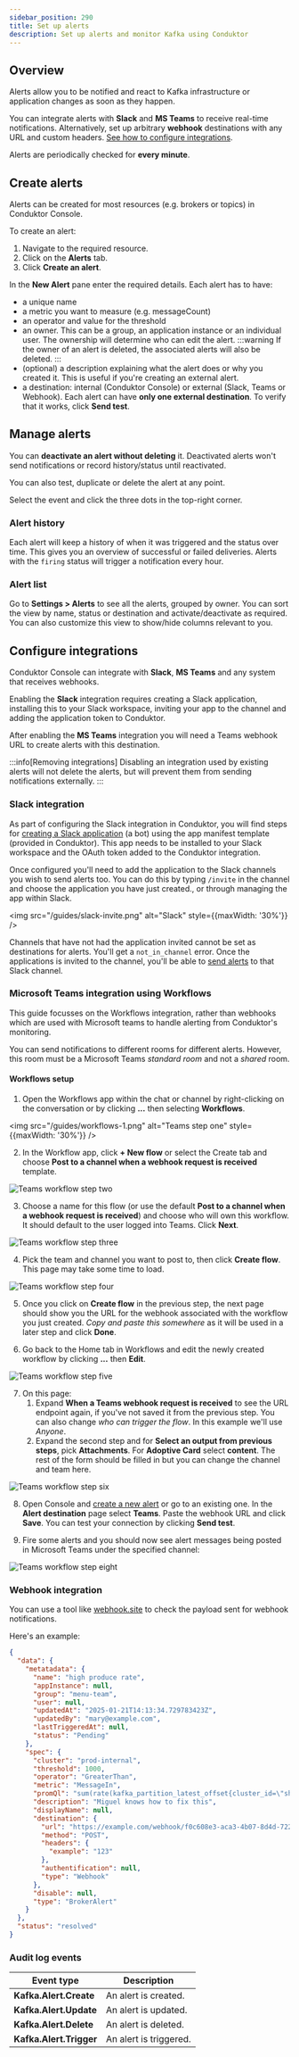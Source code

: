 ```yaml
---
sidebar_position: 290
title: Set up alerts
description: Set up alerts and monitor Kafka using Conduktor
---
```


## Overview

Alerts allow you to be notified and react to Kafka infrastructure or application changes as soon as they happen.

You can integrate alerts with **Slack** and **MS Teams** to receive real-time notifications. Alternatively, set up arbitrary **webhook** destinations with any URL and custom headers. [See how to configure integrations](#configure-integrations).

Alerts are periodically checked for **every minute**.

## Create alerts

Alerts can be created for most resources (e.g. brokers or topics) in Conduktor Console.

To create an alert:

1. Navigate to the required resource.
1. Click on the **Alerts** tab.
1. Click **Create an alert**.

In the **New Alert** pane enter the required details. Each alert has to have:

- a unique name
- a metric you want to measure (e.g. messageCount)
- an operator and value for the threshold
- an owner. This can be a group, an application instance or an individual user. The ownership will determine who can edit the alert.
    :::warning
    If the owner of an alert is deleted, the associated alerts will also be deleted.
    :::
- (optional) a description explaining what the alert does or why you created it. This is useful if you're creating an external alert.
- a destination: internal (Conduktor Console) or external (Slack, Teams or Webhook). Each alert can have **only one external destination**. To verify that it works, click **Send test**.

## Manage alerts

You can **deactivate an alert without deleting** it. Deactivated alerts won't send notifications or record history/status until reactivated.

You can also test, duplicate or delete the alert at any point.

Select the event and click the three dots in the top-right corner.

### Alert history

Each alert will keep a history of when it was triggered and the status over time. This gives you an overview of successful or failed deliveries. Alerts with the `firing` status will trigger a notification every hour.

### Alert list

Go to **Settings > Alerts** to see all the alerts, grouped by owner. You can sort the view by name, status or destination and activate/deactivate as required. You can also customize this view to show/hide columns relevant to you.

## Configure integrations

Conduktor Console can integrate with **Slack**, **MS Teams** and any system that receives webhooks.

Enabling the **Slack** integration requires creating a Slack application, installing this to your Slack workspace, inviting your app to the channel and adding the application token to Conduktor.  

After enabling the **MS Teams** integration you will need a Teams webhook URL to create alerts with this destination.

:::info[Removing integrations]
Disabling an integration used by existing alerts will not delete the alerts, but will prevent them from sending notifications externally.
:::

### Slack integration

As part of configuring the Slack integration in Conduktor, you will find steps for [creating a Slack application](https://api.slack.com/apps) (a bot) using the app manifest template (provided in Conduktor). This app needs to be installed to your Slack workspace and the OAuth token added to the Conduktor integration.

Once configured you'll need to add the application to the Slack channels you wish to send alerts too. You can do this by typing `/invite` in the channel and choose the application you have just created., or through managing the app within Slack.

<img src="/guides/slack-invite.png" alt="Slack" style={{maxWidth: '30%'}} />

Channels that have not had the application invited cannot be set as destinations for alerts. You'll get a `not_in_channel` error. Once the applications is invited to the channel, you'll be able to [send alerts](/platform/navigation/settings/alerts) to that Slack channel.

### Microsoft Teams integration using Workflows

This guide focusses on the Workflows integration, rather than webhooks which are used with Microsoft teams to handle alerting from Conduktor's monitoring.

You can send notifications to different rooms for different alerts. However, this room must be a Microsoft Teams *standard room* and not a *shared* room.

#### Workflows setup

1. Open the Workflows app within the chat or channel by right-clicking on the conversation or by clicking **...** then selecting **Workflows**.

<img src="/guides/workflows-1.png" alt="Teams step one" style={{maxWidth: '30%'}} />

2. In the Workflow app, click **+ New flow** or select the Create tab and choose **Post to a channel when a webhook request is received** template.

![Teams workflow step two](/guides/workflows-2.png)

3. Choose a name for this flow (or use the default **Post to a channel when a webhook request is received**) and choose who will own this workflow. It should default to the user logged into Teams. Click **Next**.

![Teams workflow step three](/guides/workflows-3.png)

4. Pick the team and channel you want to post to, then click **Create flow**. This page may take some time to load.

![Teams workflow step four](/guides/workflows-4.png)

5. Once you click on **Create flow** in the previous step, the next page should show you the URL for the webhook associated with the workflow you just created. *Copy and paste this somewhere* as it will be used in a later step and click **Done**.

6. Go back to the Home tab in Workflows and edit the newly created workflow by clicking **...** then **Edit**.

![Teams workflow step five](/guides/workflows-5.png)

7. On this page:
    1. Expand **When a Teams webhook request is received** to see the URL endpoint again, if you've not saved it from the previous step. You can also change *who can trigger the flow*. In this example we'll use *Anyone*.
    1. Expand the second step and for **Select an output from previous steps**, pick **Attachments**. For **Adoptive Card** select **content**. The rest of the form should be filled in but you can change the channel and team here.

  ![Teams workflow step six](/guides/workflows-6.png)

8. Open Console and [create a new alert](#create-alerts) or go to an existing one. In the **Alert destination** page select **Teams**. Paste the webhook URL and click **Save**. You can test your connection by clicking **Send test**.

9. Fire some alerts and you should now see alert messages being posted in Microsoft Teams under the specified channel:

 ![Teams workflow step eight](/guides/workflows-8.png)

### Webhook integration

You can use a tool like [webhook.site](https://webhook.site) to check the payload sent for webhook notifications.

Here's an example:

```json
{
  "data": {
    "metatadata": {
      "name": "high produce rate",
      "appInstance": null,
      "group": "menu-team",
      "user": null,
      "updatedAt": "2025-01-21T14:13:34.729783423Z",
      "updatedBy": "mary@example.com",
      "lastTriggeredAt": null,
      "status": "Pending"
    },
    "spec": {
      "cluster": "prod-internal",
      "threshold": 1000,
      "operator": "GreaterThan",
      "metric": "MessageIn",
      "promQl": "sum(rate(kafka_partition_latest_offset{cluster_id=\"shadow-julien\"}[1m])) > 1000",
      "description": "Miguel knows how to fix this",
      "displayName": null,
      "destination": {
        "url": "https://example.com/webhook/f0c608e3-aca3-4b07-8d4d-7226f629ade9",
        "method": "POST",
        "headers": {
          "example": "123"
        },
        "authentification": null,
        "type": "Webhook"
      },
      "disable": null,
      "type": "BrokerAlert"
    }
  },
  "status": "resolved"
}
```

### Audit log events

  | **Event type**                | **Description**                         |
  | ----------------------------- | --------------------------------------- |
  | **Kafka.Alert.Create**        | An alert is created.                    |
  | **Kafka.Alert.Update**        | An alert is updated.                    |
  | **Kafka.Alert.Delete**        | An alert is deleted.                    |
  | **Kafka.Alert.Trigger**       | An alert is triggered.                  |

